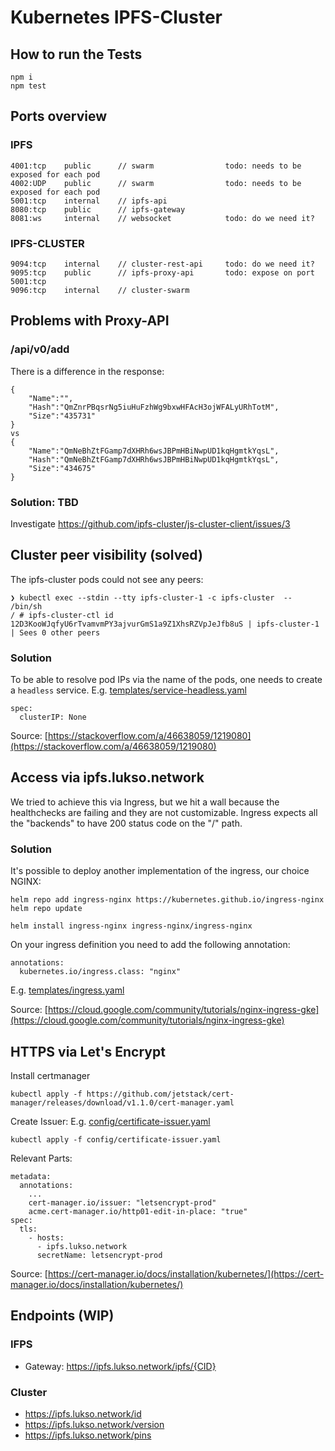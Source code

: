 # Kubernetes IPFS-Cluster

## How to run the Tests

```
npm i
npm test
```

## Ports overview

### IPFS

```
4001:tcp    public      // swarm                todo: needs to be exposed for each pod
4002:UDP    public      // swarm                todo: needs to be exposed for each pod
5001:tcp    internal    // ipfs-api
8080:tcp    public      // ipfs-gateway
8081:ws     internal    // websocket            todo: do we need it?
```

### IPFS-CLUSTER

```
9094:tcp    internal    // cluster-rest-api     todo: do we need it?
9095:tcp    public      // ipfs-proxy-api       todo: expose on port 5001:tcp
9096:tcp    internal    // cluster-swarm
```

## Problems with Proxy-API

### /api/v0/add

There is a difference in the response:

```
{
    "Name":"",
    "Hash":"QmZnrPBqsrNg5iuHuFzhWg9bxwHFAcH3ojWFALyURhTotM",
    "Size":"435731"
}
vs
{
    "Name":"QmNeBhZtFGamp7dXHRh6wsJBPmHBiNwpUD1kqHgmtkYqsL",
    "Hash":"QmNeBhZtFGamp7dXHRh6wsJBPmHBiNwpUD1kqHgmtkYqsL",
    "Size":"434675"
}
```

### Solution: TBD

Investigate https://github.com/ipfs-cluster/js-cluster-client/issues/3

## Cluster peer visibility (solved)

The ipfs-cluster pods could not see any peers:

```
❯ kubectl exec --stdin --tty ipfs-cluster-1 -c ipfs-cluster  -- /bin/sh
/ # ipfs-cluster-ctl id
12D3KooWJqfyU6rTvamvmPY3ajvurGmS1a9Z1XhsRZVpJeJfb8uS | ipfs-cluster-1 | Sees 0 other peers
```

### Solution

To be able to resolve pod IPs via the name of the pods, one needs to create a `headless` service.
E.g. [templates/service-headless.yaml](templates/service-headless.yaml)

```
spec:
  clusterIP: None
```

Source: [https://stackoverflow.com/a/46638059/1219080](https://stackoverflow.com/a/46638059/1219080)

## Access via ipfs.lukso.network

We tried to achieve this via Ingress, but we hit a wall because the healthchecks are failing and they are not customizable. Ingress expects all the "backends" to have 200 status code on the "/" path.

### Solution

It's possible to deploy another implementation of the ingress, our choice NGINX:

```
helm repo add ingress-nginx https://kubernetes.github.io/ingress-nginx
helm repo update

helm install ingress-nginx ingress-nginx/ingress-nginx
```

On your ingress definition you need to add the following annotation:

```
annotations:
  kubernetes.io/ingress.class: "nginx"
```

E.g. [templates/ingress.yaml](templates/ingress.yaml)

Source: [https://cloud.google.com/community/tutorials/nginx-ingress-gke](https://cloud.google.com/community/tutorials/nginx-ingress-gke)

## HTTPS via Let's Encrypt

Install certmanager

```
kubectl apply -f https://github.com/jetstack/cert-manager/releases/download/v1.1.0/cert-manager.yaml
```

Create Issuer:
E.g. [config/certificate-issuer.yaml](config/certificate-issuer.yaml)

```
kubectl apply -f config/certificate-issuer.yaml
```

Relevant Parts:

```
metadata:
  annotations:
    ...
    cert-manager.io/issuer: "letsencrypt-prod"
    acme.cert-manager.io/http01-edit-in-place: "true"
spec:
  tls:
    - hosts:
      - ipfs.lukso.network
      secretName: letsencrypt-prod
```

Source: [https://cert-manager.io/docs/installation/kubernetes/](https://cert-manager.io/docs/installation/kubernetes/)

## Endpoints (WIP)

### IFPS

- Gateway: https://ipfs.lukso.network/ipfs/{CID}

### Cluster

- https://ipfs.lukso.network/id
- https://ipfs.lukso.network/version
- https://ipfs.lukso.network/pins
